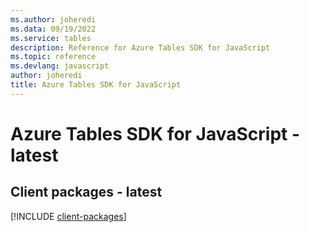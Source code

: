 ```yaml
---
ms.author: joheredi
ms.data: 09/19/2022
ms.service: tables
description: Reference for Azure Tables SDK for JavaScript
ms.topic: reference
ms.devlang: javascript
author: joheredi
title: Azure Tables SDK for JavaScript
---
```

# Azure Tables SDK for JavaScript - latest

## Client packages - latest
[!INCLUDE [client-packages](tables-client-index.md)]